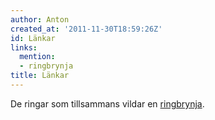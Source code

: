 ```yaml
---
author: Anton
created_at: '2011-11-30T18:59:26Z'
id: Länkar
links:
  mention:
  - ringbrynja
title: Länkar
---
```


De ringar som tillsammans vildar en [ringbrynja].

  [ringbrynja]: ringbrynja
